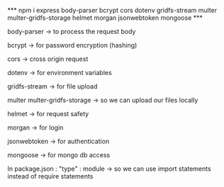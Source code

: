 *** npm i express body-parser bcrypt cors dotenv gridfs-stream multer multer-gridfs-storage helmet morgan jsonwebtoken mongoose ***

body-parser -> to process the request body

bcrypt -> for password encryption (hashing)

cors -> cross origin request

dotenv -> for environment variables

gridfs-stream -> for file upload

multer multer-gridfs-storage -> so we can upload our files locally

helmet -> for request safety

morgan -> for login

jsonwebtoken -> for authentication

mongoose -> for mongo db access



In package.json :
"type" : module -> so we can use import statements instead of require statements